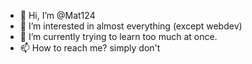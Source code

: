 - 👋 Hi, I’m @Mat124
- 👀 I’m interested in almost everything (except webdev)
- 🌱 I’m currently trying to learn too much at once.
- 📫 How to reach me? simply don't

<!---
Mat124/Mat124 is a ✨ special ✨ repository because its `README.md` (this file) appears on your GitHub profile.
You can click the Preview link to take a look at your changes.
--->
